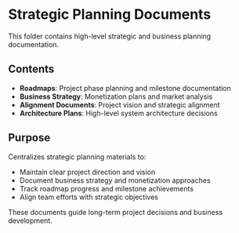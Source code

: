 # Strategic Planning Documents

This folder contains high-level strategic and business planning documentation.

## Contents

- **Roadmaps**: Project phase planning and milestone documentation
- **Business Strategy**: Monetization plans and market analysis
- **Alignment Documents**: Project vision and strategic alignment
- **Architecture Plans**: High-level system architecture decisions

## Purpose

Centralizes strategic planning materials to:
- Maintain clear project direction and vision
- Document business strategy and monetization approaches
- Track roadmap progress and milestone achievements
- Align team efforts with strategic objectives

These documents guide long-term project decisions and business development.